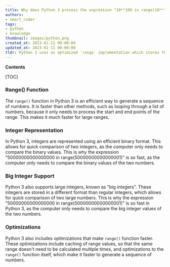 ```yaml
---
title: Why does Python 3 process the expression "10**100 in range(10**100)" so quickly?
authors:
- smart_coder
tags:
- python
- knowledge
thumbnail: images/python.png
created_at: 2023-01-11 00:00:00
updated_at: 2023-01-11 00:00:00
tldr: Python 3 uses an optimized `range` implementation which stores the `range` as a sequence of integers, allowing it to quickly check if a given number is within the `range`.
---
```


**Contents**

[TOC]

### Range() Function
The `range()` function in Python 3 is an efficient way to generate a sequence of numbers. It is faster than other methods, such as looping through a list of numbers, because it only needs to process the start and end points of the range. This makes it much faster for large ranges. 

### Integer Representation
In Python 3, integers are represented using an efficient binary format. This allows for quick comparison of two integers, as the computer only needs to compare the binary values. This is why the expression "50000000000000000 in range(50000000000000001)" is so fast, as the computer only needs to compare the binary values of the two numbers. 

### Big Integer Support
Python 3 also supports large integers, known as "big integers". These integers are stored in a different format than regular integers, which allows for quick comparison of two large numbers. This is why the expression "50000000000000000 in range(50000000000000001)" is so fast in Python 3, as the computer only needs to compare the big integer values of the two numbers. 

### Optimizations
Python 3 also includes optimizations that make `range()` function faster. These optimizations include caching of range values, so that the same range doesn't need to be calculated multiple times, and optimizations to the `range()` function itself, which make it faster to generate a sequence of numbers.
